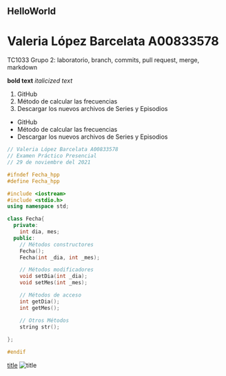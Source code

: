 ## HelloWorld
# Valeria López Barcelata A00833578
TC1033 Grupo 2: laboratorio, branch, commits, pull request, merge, markdown

**bold text**
*italicized text*

1. GitHub
2. Método de calcular las frecuencias
3. Descargar los nuevos archivos de Series y Episodios

- GitHub
- Método de calcular las frecuencias
- Descargar los nuevos archivos de Series y Episodios

``````c++
// Valeria López Barcelata A00833578
// Examen Práctico Presencial
// 29 de noviembre del 2021

#ifndef Fecha_hpp
#define Fecha_hpp

#include <iostream>
#include <stdio.h>
using namespace std;

class Fecha{
  private:
    int dia, mes;
  public:
    // Métodos constructores
    Fecha();
    Fecha(int _dia, int _mes);

    // Métodos modificadores
    void setDia(int _dia);
    void setMes(int _mes);

    // Métodos de acceso
    int getDia();
    int getMes();

    // Otros Métodos
    string str();
    
};

#endif

``````
[title](https://www.markdownguide.org/cheat-sheet/)
![title]()
